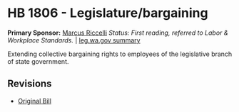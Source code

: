 # HB 1806 - Legislature/bargaining
**Primary Sponsor:** [Marcus Riccelli](/person/leg/marcus.riccelli.md)
*Status: First reading, referred to Labor & Workplace Standards.* | [leg.wa.gov summary](https://app.leg.wa.gov/billsummary?BillNumber=1806&Year=2021)

Extending collective bargaining rights to employees of the legislative branch of state government.

## Revisions
* [Original Bill](1/)